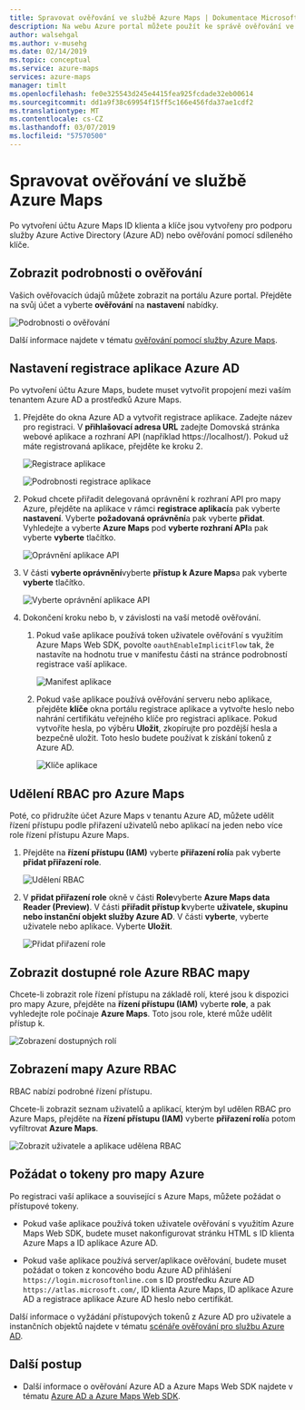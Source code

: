 ```yaml
---
title: Spravovat ověřování ve službě Azure Maps | Dokumentace Microsoftu
description: Na webu Azure portal můžete použít ke správě ověřování ve službě Azure Maps.
author: walsehgal
ms.author: v-musehg
ms.date: 02/14/2019
ms.topic: conceptual
ms.service: azure-maps
services: azure-maps
manager: timlt
ms.openlocfilehash: fe0e325543d245e4415fea925fcdade32eb00614
ms.sourcegitcommit: dd1a9f38c69954f15ff5c166e456fda37ae1cdf2
ms.translationtype: MT
ms.contentlocale: cs-CZ
ms.lasthandoff: 03/07/2019
ms.locfileid: "57570500"
---
```

# <a name="manage-authentication-in-azure-maps"></a>Spravovat ověřování ve službě Azure Maps

Po vytvoření účtu Azure Maps ID klienta a klíče jsou vytvořeny pro podporu služby Azure Active Directory (Azure AD) nebo ověřování pomocí sdíleného klíče.

## <a name="view-authentication-details"></a>Zobrazit podrobnosti o ověřování

Vašich ověřovacích údajů můžete zobrazit na portálu Azure portal. Přejděte na svůj účet a vyberte **ověřování** na **nastavení** nabídky.

![Podrobnosti o ověřování](./media/how-to-manage-authentication/how-to-view-auth.png)

 Další informace najdete v tématu [ověřování pomocí služby Azure Maps](https://aka.ms/amauth).


## <a name="set-up-azure-ad-app-registration"></a>Nastavení registrace aplikace Azure AD

Po vytvoření účtu Azure Maps, budete muset vytvořit propojení mezi vaším tenantem Azure AD a prostředků Azure Maps.

1. Přejděte do okna Azure AD a vytvořit registrace aplikace. Zadejte název pro registraci. V **přihlašovací adresa URL** zadejte Domovská stránka webové aplikace a rozhraní API (například https://localhost/). Pokud už máte registrovaná aplikace, přejděte ke kroku 2.

    ![Registrace aplikace](./media/how-to-manage-authentication/app-registration.png)

    ![Podrobnosti registrace aplikace](./media/how-to-manage-authentication/app-create.png)

2. Pokud chcete přiřadit delegovaná oprávnění k rozhraní API pro mapy Azure, přejděte na aplikace v rámci **registrace aplikací**a pak vyberte **nastavení**.  Vyberte **požadovaná oprávnění**a pak vyberte **přidat**. Vyhledejte a vyberte **Azure Maps** pod **vyberte rozhraní API**a pak vyberte **vyberte** tlačítko.

    ![Oprávnění aplikace API](./media/how-to-manage-authentication/app-permissions.png)

3. V části **vyberte oprávnění**vyberte **přístup k Azure Maps**a pak vyberte **vyberte** tlačítko.

    ![Vyberte oprávnění aplikace API](./media/how-to-manage-authentication/select-app-permissions.png)

4. Dokončení kroku nebo b, v závislosti na vaší metodě ověřování.

    1. Pokud vaše aplikace používá token uživatele ověřování s využitím Azure Maps Web SDK, povolte `oauthEnableImplicitFlow` tak, že nastavíte na hodnotu true v manifestu části na stránce podrobností registrace vaší aplikace.
    
       ![Manifest aplikace](./media/how-to-manage-authentication/app-manifest.png)

    2. Pokud vaše aplikace používá ověřování serveru nebo aplikace, přejděte **klíče** okna portálu registrace aplikace a vytvořte heslo nebo nahrání certifikátu veřejného klíče pro registraci aplikace. Pokud vytvoříte hesla, po výběru **Uložit**, zkopírujte pro pozdější hesla a bezpečně uložit. Toto heslo budete používat k získání tokenů z Azure AD.

       ![Klíče aplikace](./media/how-to-manage-authentication/app-keys.png)


## <a name="grant-rbac-to-azure-maps"></a>Udělení RBAC pro Azure Maps

Poté, co přidružíte účet Azure Maps v tenantu Azure AD, můžete udělit řízení přístupu podle přiřazení uživatelů nebo aplikací na jeden nebo více role řízení přístupu Azure Maps.

1. Přejděte na **řízení přístupu (IAM)** vyberte **přiřazení rolí**a pak vyberte **přidat přiřazení role**.

    ![Udělení RBAC](./media/how-to-manage-authentication/how-to-grant-rbac.png)

2. V **přidat přiřazení role** okně v části **Role**vyberte **Azure Maps data Reader (Preview)**. V části **přiřadit přístup k**vyberte **uživatele, skupinu nebo instanční objekt služby Azure AD**. V části **vyberte**, vyberte uživatele nebo aplikace. Vyberte **Uložit**.

    ![Přidat přiřazení role](./media/how-to-manage-authentication/add-role-assignment.png)

## <a name="view-available-azure-maps-rbac-roles"></a>Zobrazit dostupné role Azure RBAC mapy

Chcete-li zobrazit role řízení přístupu na základě rolí, které jsou k dispozici pro mapy Azure, přejděte na **řízení přístupu (IAM)** vyberte **role**, a pak vyhledejte role počínaje **Azure Maps**. Toto jsou role, které může udělit přístup k.

![Zobrazení dostupných rolí](./media/how-to-manage-authentication/how-to-view-avail-roles.png)


## <a name="view-azure-maps-rbac"></a>Zobrazení mapy Azure RBAC

RBAC nabízí podrobné řízení přístupu.

Chcete-li zobrazit seznam uživatelů a aplikací, kterým byl udělen RBAC pro Azure Maps, přejděte na **řízení přístupu (IAM)** vyberte **přiřazení rolí**a potom vyfiltrovat **Azure Maps**.

![Zobrazit uživatele a aplikace udělena RBAC](./media/how-to-manage-authentication/how-to-view-amrbac.png)


## <a name="request-tokens-for-azure-maps"></a>Požádat o tokeny pro mapy Azure

Po registraci vaší aplikace a související s Azure Maps, můžete požádat o přístupové tokeny.

* Pokud vaše aplikace používá token uživatele ověřování s využitím Azure Maps Web SDK, budete muset nakonfigurovat stránku HTML s ID klienta Azure Maps a ID aplikace Azure AD.

* Pokud vaše aplikace používá server/aplikace ověřování, budete muset požádat o token z koncového bodu Azure AD přihlášení `https://login.microsoftonline.com` s ID prostředku Azure AD `https://atlas.microsoft.com/`, ID klienta Azure Maps, ID aplikace Azure AD a registrace aplikace Azure AD heslo nebo certifikát.

Další informace o vyžádání přístupových tokenů z Azure AD pro uživatele a instančních objektů najdete v tématu [scénáře ověřování pro službu Azure AD](https://docs.microsoft.com/azure/active-directory/develop/authentication-scenarios).


## <a name="next-steps"></a>Další postup

* Další informace o ověřování Azure AD a Azure Maps Web SDK najdete v tématu [Azure AD a Azure Maps Web SDK](https://docs.microsoft.com/azure/azure-maps/how-to-use-map-control).